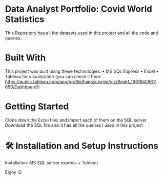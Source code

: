 # Data Analyst Portfolio: Covid World Statistics

This Repository has all the datasets used in this project and all the code and queries.

# Built With
This project was built using these technologies.
•	MS SQL Express
•	Excel
•	Tableau for visualization (you can check it here: https://public.tableau.com/app/profile/hamza.najim/viz/Book1_16919408611650/Dashboard1)

# Getting Started
Clone down the Excel files and import each of them on the SQL server.
Download the SQL file also it has all the queries I used in this project 
# 🛠 Installation and Setup Instructions
Installation: MS SQL server express + Tableau

Enjoy :D
